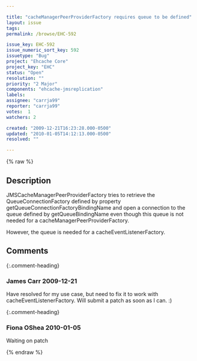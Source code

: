 ```yaml
---

title: "cacheManagerPeerProviderFactory requires queue to be defined"
layout: issue
tags: 
permalink: /browse/EHC-592

issue_key: EHC-592
issue_numeric_sort_key: 592
issuetype: "Bug"
project: "Ehcache Core"
project_key: "EHC"
status: "Open"
resolution: ""
priority: "2 Major"
components: "ehcache-jmsreplication"
labels: 
assignee: "carrja99"
reporter: "carrja99"
votes:  1
watchers: 2

created: "2009-12-21T16:23:28.000-0500"
updated: "2010-01-05T14:12:13.000-0500"
resolved: ""

---
```




{% raw %}



## Description

<div markdown="1" class="description">

JMSCacheManagerPeerProviderFactory tries to retrieve the QueueConnectionFactory defined by property getQueueConnectionFactoryBindingName and open a connection to the queue defined by getQueueBindingName even though this queue is not needed for a cacheManagerPeerProviderFactory.

However, the queue is needed for a cacheEventListenerFactory.

</div>

## Comments


{:.comment-heading}
### **James Carr** <span class="date">2009-12-21</span>

<div markdown="1" class="comment">

Have resolved for my use case, but need to fix it to work with cacheEventListenerFactory. Will submit a patch as soon as I can. :)

</div>


{:.comment-heading}
### **Fiona OShea** <span class="date">2010-01-05</span>

<div markdown="1" class="comment">

Waiting on patch

</div>



{% endraw %}
